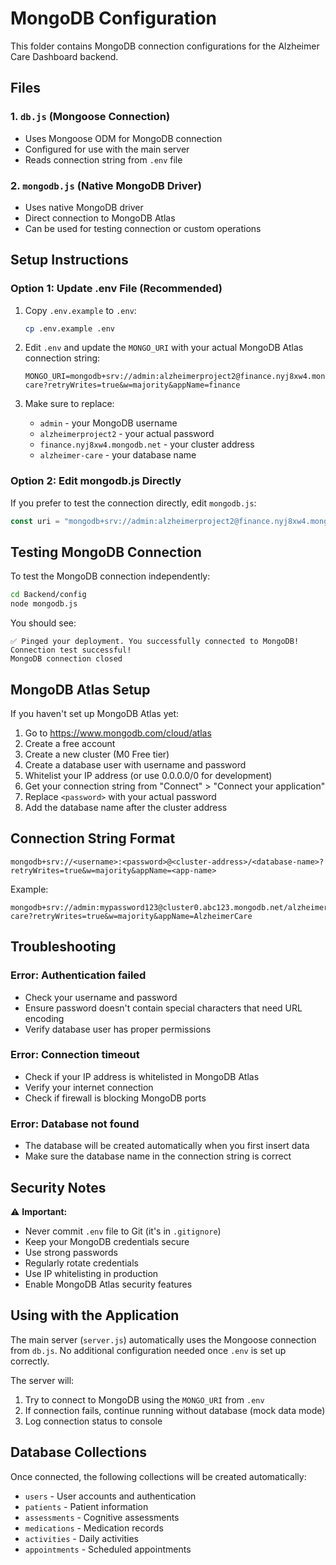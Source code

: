 # MongoDB Configuration

This folder contains MongoDB connection configurations for the Alzheimer Care Dashboard backend.

## Files

### 1. `db.js` (Mongoose Connection)
- Uses Mongoose ODM for MongoDB connection
- Configured for use with the main server
- Reads connection string from `.env` file

### 2. `mongodb.js` (Native MongoDB Driver)
- Uses native MongoDB driver
- Direct connection to MongoDB Atlas
- Can be used for testing connection or custom operations

## Setup Instructions

### Option 1: Update .env File (Recommended)

1. Copy `.env.example` to `.env`:
   ```bash
   cp .env.example .env
   ```

2. Edit `.env` and update the `MONGO_URI` with your actual MongoDB Atlas connection string:
   ```env
   MONGO_URI=mongodb+srv://admin:alzheimerproject2@finance.nyj8xw4.mongodb.net/alzheimer-care?retryWrites=true&w=majority&appName=finance
   ```

3. Make sure to replace:
   - `admin` - your MongoDB username
   - `alzheimerproject2` - your actual password
   - `finance.nyj8xw4.mongodb.net` - your cluster address
   - `alzheimer-care` - your database name

### Option 2: Edit mongodb.js Directly

If you prefer to test the connection directly, edit `mongodb.js`:

```javascript
const uri = "mongodb+srv://admin:alzheimerproject2@finance.nyj8xw4.mongodb.net/alzheimer-care?retryWrites=true&w=majority&appName=finance";
```

## Testing MongoDB Connection

To test the MongoDB connection independently:

```bash
cd Backend/config
node mongodb.js
```

You should see:
```
✅ Pinged your deployment. You successfully connected to MongoDB!
Connection test successful!
MongoDB connection closed
```

## MongoDB Atlas Setup

If you haven't set up MongoDB Atlas yet:

1. Go to https://www.mongodb.com/cloud/atlas
2. Create a free account
3. Create a new cluster (M0 Free tier)
4. Create a database user with username and password
5. Whitelist your IP address (or use 0.0.0.0/0 for development)
6. Get your connection string from "Connect" > "Connect your application"
7. Replace `<password>` with your actual password
8. Add the database name after the cluster address

## Connection String Format

```
mongodb+srv://<username>:<password>@<cluster-address>/<database-name>?retryWrites=true&w=majority&appName=<app-name>
```

Example:
```
mongodb+srv://admin:mypassword123@cluster0.abc123.mongodb.net/alzheimer-care?retryWrites=true&w=majority&appName=AlzheimerCare
```

## Troubleshooting

### Error: Authentication failed
- Check your username and password
- Ensure password doesn't contain special characters that need URL encoding
- Verify database user has proper permissions

### Error: Connection timeout
- Check if your IP address is whitelisted in MongoDB Atlas
- Verify your internet connection
- Check if firewall is blocking MongoDB ports

### Error: Database not found
- The database will be created automatically when you first insert data
- Make sure the database name in the connection string is correct

## Security Notes

⚠️ **Important:**
- Never commit `.env` file to Git (it's in `.gitignore`)
- Keep your MongoDB credentials secure
- Use strong passwords
- Regularly rotate credentials
- Use IP whitelisting in production
- Enable MongoDB Atlas security features

## Using with the Application

The main server (`server.js`) automatically uses the Mongoose connection from `db.js`. No additional configuration needed once `.env` is set up correctly.

The server will:
1. Try to connect to MongoDB using the `MONGO_URI` from `.env`
2. If connection fails, continue running without database (mock data mode)
3. Log connection status to console

## Database Collections

Once connected, the following collections will be created automatically:
- `users` - User accounts and authentication
- `patients` - Patient information
- `assessments` - Cognitive assessments
- `medications` - Medication records
- `activities` - Daily activities
- `appointments` - Scheduled appointments
